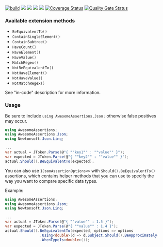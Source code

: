 [![build](https://github.com/AwesomeAssertions/AwesomeAssertions.Json/actions/workflows/build.yml/badge.svg)](https://github.com/AwesomeAssertions/AwesomeAssertions.Json/actions/workflows/build.yml)
[![](https://img.shields.io/github/release/AwesomeAssertions/AwesomeAssertions.Json.svg?label=latest%20release)](https://github.com/AwesomeAssertions/AwesomeAssertions.Json/releases/latest)
[![](https://img.shields.io/nuget/dt/AwesomeAssertions.Json.svg?label=nuget%20downloads)](https://www.nuget.org/packages/AwesomeAssertions.Json)
[![](https://img.shields.io/librariesio/dependents/nuget/AwesomeAssertions.Json.svg?label=dependent%20libraries)](https://libraries.io/nuget/AwesomeAssertions.Json)
![](https://img.shields.io/badge/release%20strategy-githubflow-orange.svg)
[![Coverage Status](https://coveralls.io/repos/github/AwesomeAssertions/AwesomeAssertions.Json/badge.svg?branch=master)](https://coveralls.io/github/AwesomeAssertions/AwesomeAssertions.Json?branch=master)
[![Quality Gate Status](https://sonarcloud.io/api/project_badges/measure?project=AwesomeAssertions_AwesomeAssertions.Json&metric=alert_status)](https://sonarcloud.io/summary/new_code?id=AwesomeAssertions_AwesomeAssertions.Json)

### Available extension methods

- `BeEquivalentTo()`
- `ContainSingleElement()`
- `ContainSubtree()`
- `HaveCount()`
- `HaveElement()`
- `HaveValue()`
- `MatchRegex()`
- `NotBeEquivalentTo()`
- `NotHaveElement()`
- `NotHaveValue()`
- `NotMatchRegex()`

See "in-code" description for more information.

### Usage

Be sure to include `using AwesomeAssertions.Json;` otherwise false positives may occur.

```c#
using AwesomeAssertions;
using AwesomeAssertions.Json;
using Newtonsoft.Json.Linq;

... 
var actual = JToken.Parse(@"{ ""key1"" : ""value"" }");
var expected = JToken.Parse(@"{ ""key2"" : ""value"" }");
actual.Should().BeEquivalentTo(expected);
```

You can also use `IJsonAssertionOptions<>` with `Should().BeEquivalentTo()` assertions, which contains helper methods that you can use to specify the way you want to compare specific data types.

Example:

```c#
using AwesomeAssertions;
using AwesomeAssertions.Json;
using Newtonsoft.Json.Linq;

... 
var actual = JToken.Parse(@"{ ""value"" : 1.5 }");
var expected = JToken.Parse(@"{ ""value"" : 1.4 }");
actual.Should().BeEquivalentTo(expected, options => options
                .Using<double>(d => d.Subject.Should().BeApproximately(d.Expectation, 0.1))
                .WhenTypeIs<double>());
```
